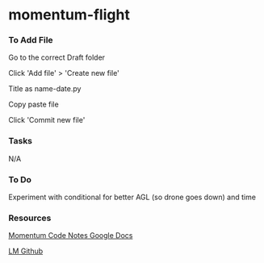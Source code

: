 # momentum-flight

### To Add File ###
Go to the correct Draft folder

Click 'Add file' > 'Create new file'

Title as name-date.py

Copy paste file

Click 'Commit new file'

### Tasks ###

N/A

### To Do ###

Experiment with conditional for better AGL (so drone goes down) and time



### Resources ###
[Momentum Code Notes Google Docs](https://docs.google.com/document/d/190yfrauW1Njj7F8keZMDoK98A8mNPiVudUl6i1_pmwU/edit?usp=sharing)

[LM Github](https://github.com/katabeta/lm-mit-momentum)
